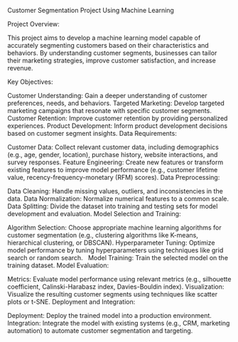 Customer Segmentation Project Using Machine Learning

Project Overview:

This project aims to develop a machine learning model capable of accurately segmenting customers based on their characteristics and behaviors. By understanding customer segments, businesses can tailor their marketing strategies, improve customer satisfaction, and increase revenue.

Key Objectives:

Customer Understanding: Gain a deeper understanding of customer preferences, needs, and behaviors.
Targeted Marketing: Develop targeted marketing campaigns that resonate with specific customer segments.
Customer Retention: Improve customer retention by providing personalized experiences.
Product Development: Inform product development decisions based on customer segment insights.
Data Requirements:

Customer Data: Collect relevant customer data, including demographics (e.g., age, gender, location), purchase history, website interactions, and survey responses.
Feature Engineering: Create new features or transform existing features to improve model performance (e.g., customer lifetime value, recency-frequency-monetary (RFM) scores).
Data Preprocessing:

Data Cleaning: Handle missing values, outliers, and inconsistencies in the data.
Data Normalization: Normalize numerical features to a common scale.
Data Splitting: Divide the dataset into training and testing sets for model development and evaluation.
Model Selection and Training:

Algorithm Selection: Choose appropriate machine learning algorithms for customer segmentation (e.g., clustering algorithms like K-means, hierarchical clustering, or DBSCAN).
Hyperparameter Tuning: Optimize model performance by tuning hyperparameters using techniques like grid search or random search.   
Model Training: Train the selected model on the training dataset.
Model Evaluation:

Metrics: Evaluate model performance using relevant metrics (e.g., silhouette coefficient, Calinski-Harabasz index, Davies-Bouldin index).
Visualization: Visualize the resulting customer segments using techniques like scatter plots or t-SNE.
Deployment and Integration:

Deployment: Deploy the trained model into a production environment.
Integration: Integrate the model with existing systems (e.g., CRM, marketing automation) to automate customer segmentation and targeting.
